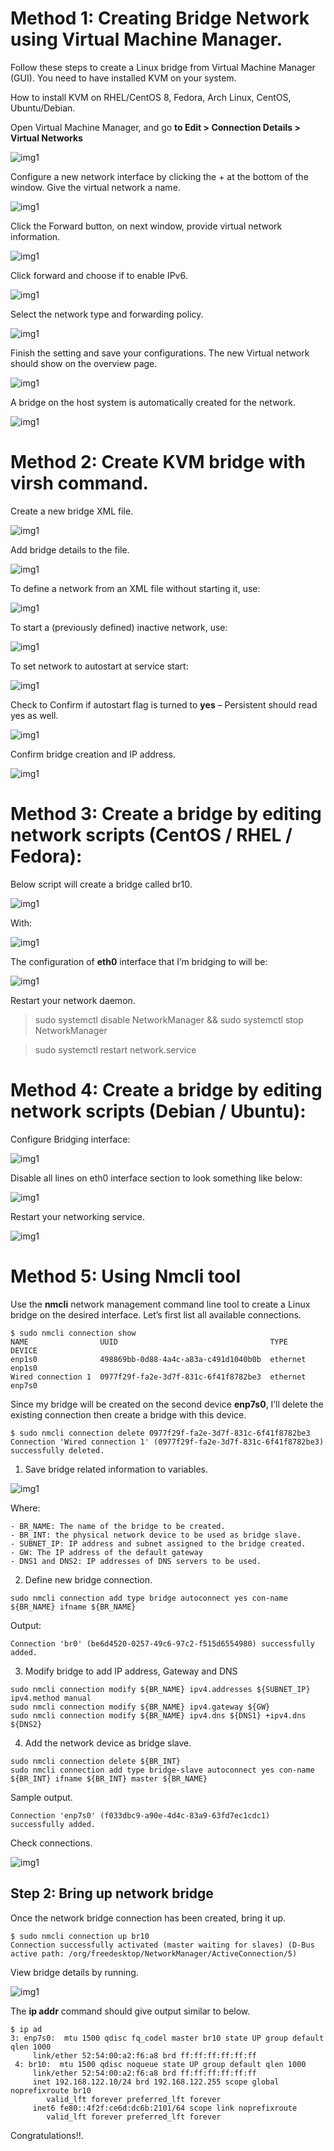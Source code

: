 # Method 1: Creating Bridge Network using Virtual Machine Manager.

Follow these steps to create a Linux bridge from Virtual Machine Manager (GUI). You need to have installed KVM on your system.

How to install KVM on RHEL/CentOS 8, Fedora, Arch Linux, CentOS, Ubuntu/Debian.

Open Virtual Machine Manager, and go **to Edit > Connection Details > Virtual Networks**


![img1](img/networking/1.png)

Configure a new network interface by clicking the + at the bottom of the window. Give the virtual network a name.

![img1](img/networking/2.png)

Click the Forward button, on next window, provide virtual network information.

![img1](img/networking/3.png)

Click forward and choose if to enable IPv6.

![img1](img/networking/4.png)

Select the network type and forwarding policy.

![img1](img/networking/5.png)

Finish the setting and save your configurations. The new Virtual network should show on the overview page.

![img1](img/networking/6.png)

A bridge on the host system is automatically created for the network.

![img1](img/networking/7.png)

# Method 2: Create KVM bridge with virsh command.

Create a new bridge XML file.

![img1](img/networking/8.png)

Add bridge details to the file.

![img1](img/networking/9.png)

To define a network from an XML file without starting it, use:

![img1](img/networking/10.png)

To start a (previously defined) inactive network, use:

![img1](img/networking/11.png)

To set network to autostart at service start:

![img1](img/networking/12.png)

Check to Confirm if autostart flag is turned to **yes** – Persistent should read yes as well.

![img1](img/networking/13.png)

Confirm bridge creation and IP address.

![img1](img/networking/14.png)

# Method 3: Create a bridge by editing network scripts (CentOS / RHEL / Fedora):

Below script will create a bridge called br10.

![img1](img/networking/15.png)

With:

![img1](img/networking/16.png)

The configuration of **eth0** interface that I’m bridging to will be:

![img1](img/networking/17.png)

Restart your network daemon.

>sudo systemctl disable NetworkManager && sudo systemctl stop NetworkManager

>sudo systemctl restart network.service

# Method 4: Create a bridge by editing network scripts (Debian / Ubuntu):

Configure Bridging interface:

![img1](img/networking/18.png)

Disable all lines on eth0 interface section to look something like below:

![img1](img/networking/19.png)

Restart your networking service.

![img1](img/networking/20.png)

# Method 5: Using Nmcli tool

Use the **nmcli** network management command line tool to create a Linux bridge on the desired interface. Let’s first list all available connections.

```
$ sudo nmcli connection show 
NAME                UUID                                  TYPE      DEVICE 
enp1s0              498869bb-0d88-4a4c-a83a-c491d1040b0b  ethernet  enp1s0 
Wired connection 1  0977f29f-fa2e-3d7f-831c-6f41f8782be3  ethernet  enp7s0 
```

Since my bridge will be created on the second device **enp7s0**, I’ll delete the existing connection then create a bridge with this device.

```
$ sudo nmcli connection delete 0977f29f-fa2e-3d7f-831c-6f41f8782be3
Connection 'Wired connection 1' (0977f29f-fa2e-3d7f-831c-6f41f8782be3) successfully deleted.
```

1. Save bridge related information to variables.

![img1](img/networking/21.png)

Where:

    - BR_NAME: The name of the bridge to be created.
    - BR_INT: the physical network device to be used as bridge slave.
    - SUBNET_IP: IP address and subnet assigned to the bridge created.
    - GW: The IP address of the default gateway
    - DNS1 and DNS2: IP addresses of DNS servers to be used.


2. Define new bridge connection.

```
sudo nmcli connection add type bridge autoconnect yes con-name ${BR_NAME} ifname ${BR_NAME}
```
Output:

```
Connection 'br0' (be6d4520-0257-49c6-97c2-f515d6554980) successfully added.
```

3. Modify bridge to add IP address, Gateway and DNS

```
sudo nmcli connection modify ${BR_NAME} ipv4.addresses ${SUBNET_IP} ipv4.method manual
sudo nmcli connection modify ${BR_NAME} ipv4.gateway ${GW}
sudo nmcli connection modify ${BR_NAME} ipv4.dns ${DNS1} +ipv4.dns ${DNS2}
```

4. Add the network device as bridge slave.

```
sudo nmcli connection delete ${BR_INT}
sudo nmcli connection add type bridge-slave autoconnect yes con-name ${BR_INT} ifname ${BR_INT} master ${BR_NAME}
```

Sample output.

```
Connection 'enp7s0' (f033dbc9-a90e-4d4c-83a9-63fd7ec1cdc1) successfully added.
```
Check connections.

![img1](img/networking/22.png)

## Step 2: Bring up network bridge

Once the network bridge connection has been created, bring it up.

```
$ sudo nmcli connection up br10
Connection successfully activated (master waiting for slaves) (D-Bus active path: /org/freedesktop/NetworkManager/ActiveConnection/5)
```

View bridge details by running.

![img1](img/networking/23.png)

The **ip addr** command should give output similar to below.

```
$ ip ad
3: enp7s0:  mtu 1500 qdisc fq_codel master br10 state UP group default qlen 1000
     link/ether 52:54:00:a2:f6:a8 brd ff:ff:ff:ff:ff:ff
 4: br10:  mtu 1500 qdisc noqueue state UP group default qlen 1000
     link/ether 52:54:00:a2:f6:a8 brd ff:ff:ff:ff:ff:ff
     inet 192.168.122.10/24 brd 192.168.122.255 scope global noprefixroute br10
        valid_lft forever preferred_lft forever
     inet6 fe80::4f2f:ce6d:dc6b:2101/64 scope link noprefixroute 
        valid_lft forever preferred_lft forever
```

Congratulations!!.
